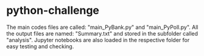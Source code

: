 # python-challenge

The main codes files are called: "main_PyBank.py" and "main_PyPoll.py".
All the output files are named: "Summary.txt" and stored in the subfolder called "analysis".
Jupyter notebooks are also loaded in the respective folder for easy testing and checking.
